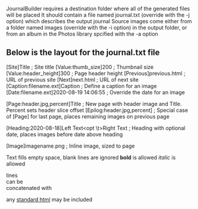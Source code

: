 JournalBuilder requires a destination folder where all of the generated files will be placed
It should contain a file named journal.txt (override with the -j option) which describes the output journal
Source images come either from a folder named images (override with the -i option) in the output folder, or
from an album in the Photos library spcified with the -a option

Below is the layout for the journal.txt file
--------------------------------------------------------------------------------
[Site]Title                                         ; Site title
[Value:thumb_size]200                               ; Thumbnail size
[Value:header_height]300                            ; Page header height
[Previous]previous.html                             ; URL of previous site
[Next]next.html                                     ; URL of next site
[Caption:filename.ext]Caption                       ; Define a caption for an image
[Date:filename.ext]2020-08-19 14:06:55              ; Override the date for an image

[Page:header.jpg,percent]Title                      ; New page with header image and Title. Percent sets header slice offset
[Epilog:header.jpg,percent]                         ; Special case of [Page] for last page, places remaining images on previous page

[Heading:2020-08-18]Left Text<opt \t>Right Text     ; Heading with optional date, places images before date above heading

[Image]imagename.png                                ; Inline image, sized to page

Text fills empty space, blank lines are ignored
<b>bold</b> is allowed
<i>italic</i> is allowed

lines<br>
can be<br>
concatenated with<br>

any <a href="linked_page.html">standard html</a> may be included
